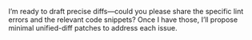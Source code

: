 I’m ready to draft precise diffs—could you please share the specific lint errors and the relevant code snippets? Once I have those, I’ll propose minimal unified-diff patches to address each issue.
